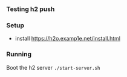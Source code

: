### Testing h2 push

### Setup

* install https://h2o.examp1e.net/install.html

### Running

Boot the h2 server
`./start-server.sh`

